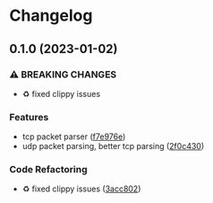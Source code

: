 # Changelog

## 0.1.0 (2023-01-02)


### ⚠ BREAKING CHANGES

* :recycle: fixed clippy issues

### Features

* tcp packet parser ([f7e976e](https://github.com/DamianoPellegrini/nom-teltonika/commit/f7e976ee914eebe880894aa2aed6ce0ad8fc5b43))
* udp packet parsing, better tcp parsing ([2f0c430](https://github.com/DamianoPellegrini/nom-teltonika/commit/2f0c43057583ee4c2bc9a79e58f07ff42dfacdff))


### Code Refactoring

* :recycle: fixed clippy issues ([3acc802](https://github.com/DamianoPellegrini/nom-teltonika/commit/3acc80266937ba82587f107647691bf8702f8747))
